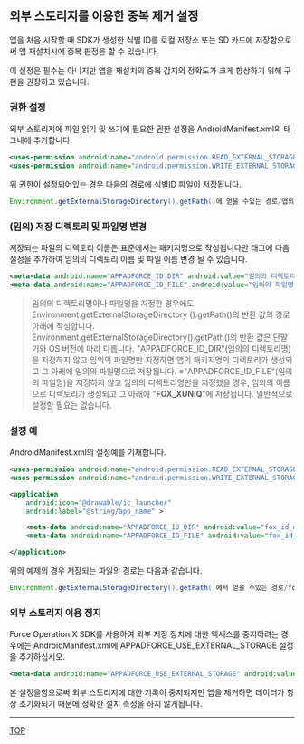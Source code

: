 ## 외부 스토리지를 이용한 중복 제거 설정

앱을 처음 시작할 때 SDK가 생성한 식별 ID를 로컬 저장소 또는 SD 카드에 저장함으로써 앱 재설치시에 중복 판정을 할 수 있습니다.

이 설정은 필수는 아니지만 앱을 재설치의 중복 감지의 정확도가 크게 향상하기 위해 구현을 권장하고 있습니다.

### 권한 설정

외부 스토리지에 파일 읽기 및 쓰기에 필요한 권한 설정을 AndroidManifest.xml의<manifest> 태그내에 추가합니다.

```xml
<uses-permission android:name="android.permission.READ_EXTERNAL_STORAGE" />
<uses-permission android:name="android.permission.WRITE_EXTERNAL_STORAGE" />
```

위 권한이 설정되어있는 경우 다음의 경로에 식별ID 파일이 저장됩니다.

```java
Environment.getExternalStorageDirectory().getPath()에 얻을 수있는 경로/앱의 패키지명/__FOX_XUNIQ__
```

### (임의) 저장 디렉토리 및 파일명 변경

저장되는 파일의 디렉토리 이름은 표준에서는 패키지명으로 작성됩니다만 <application> 태그에 다음 설정을 추가하여 임의의 디렉토리 이름 및 파일 이름 변경 될 수 있습니다.

```xml
<meta-data android:name="APPADFORCE_ID_DIR" android:value="임의의 디렉토리명"/>
<meta-data android:name="APPADFORCE_ID_FILE" android:value="임의의 파일명"/>
```

> 임의의 디렉토리명이나 파일명을 지정한 경우에도 Environment.getExternalStorageDirectory ().getPath()의 반환 값의 경로 아래에 작성합니다. Environment.getExternalStorageDirectory().getPath()의 반환 값은 단말기와 OS 버전에 따라 다릅니다.
> "APPADFORCE_ID_DIR"(임의의 디렉토리명)을 지정하지 않고 임의의 파일명만 지정하면 앱의 패키지명의 디렉토리가 생성되고 그 아래에 임의의 파일명으로 저장됩니다.
> ※"APPADFORCE_ID_FILE"(임의의 파일명)을 지정하지 않고 임의의 디렉토리명만을 지정했을 경우, 임의의 이름으로 디렉토리가 생성되고 그 아래에 "__FOX_XUNIQ__"에 저장됩니다.
일반적으로 설정할 필요는 없습니다.


### 설정 예

AndroidManifest.xml의 설정예를 기재합니다.

```xml
<uses-permission android:name="android.permission.READ_EXTERNAL_STORAGE" />
<uses-permission android:name="android.permission.WRITE_EXTERNAL_STORAGE" />

<application
	android:icon="@drawable/ic_launcher"
	android:label="@string/app_name" >

	<meta-data android:name="APPADFORCE_ID_DIR" android:value="fox_id_dir" />
	<meta-data android:name="APPADFORCE_ID_FILE" android:value="fox_id_file" />

</application>
```

위의 예제의 경우 저장되는 파일의 경로는 다음과 같습니다.

```java
Environment.getExternalStorageDirectory().getPath()에서 얻을 수있는 경로/fox_id_dir/fox_id_file
```

### 외부 스토리지 이용 정지

Force Operation X SDK를 사용하여 외부 저장 장치에 대한 액세스를 중지하려는 경우에는 AndroidManifest.xml에 APPADFORCE_USE_EXTERNAL_STORAG​​E 설정을 추가하십시오.

```xml
<meta-data android:name="APPADFORCE_USE_EXTERNAL_STORAGE" android:value="0" />
```

본 설정을함으로써 외부 스토리지에 대한 기록이 중지되지만 앱을 제거하면 데이터가 항상 초기화되기 때문에 정확한 설치 측정을 하지 않게됩니다.

---
[TOP](../../README.md)
